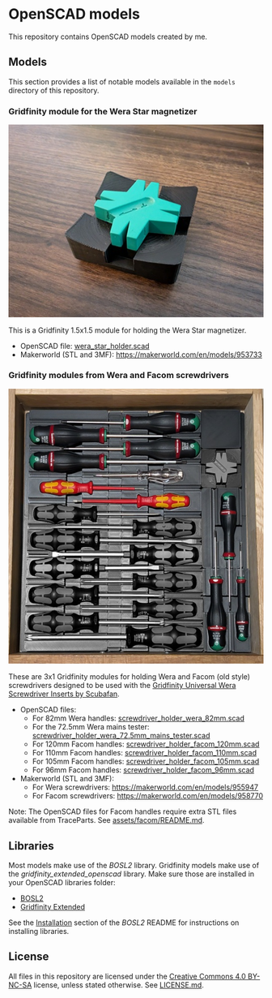 # OpenSCAD models

This repository contains OpenSCAD models created by me.


## Models

This section provides a list of notable models available in the `models` directory of this repository.

### Gridfinity module for the Wera Star magnetizer

![](images/wera_star_holder_small.jpg)

This is a Gridfinity 1.5x1.5 module for holding the Wera Star magnetizer.

- OpenSCAD file: [wera_star_holder.scad](models/gridfinity/wera_star_holder.scad)
- Makerworld (STL and 3MF): https://makerworld.com/en/models/953733

### Gridfinity modules from Wera and Facom screwdrivers

![](images/screwdriver_holder_small.jpg)

These are 3x1 Gridfinity modules for holding Wera and Facom (old style) screwdrivers
designed to be used with the [Gridfinity Universal Wera Screwdriver Inserts by Scubafan](https://makerworld.com/en/models/475390#profileId-393764).

- OpenSCAD files:
    - For 82mm Wera handles: [screwdriver_holder_wera_82mm.scad](models/gridfinity/screwdriver_holder_wera_82mm.scad)
    - For the 72.5mm Wera mains tester: [screwdriver_holder_wera_72.5mm_mains_tester.scad](models/gridfinity/screwdriver_holder_wera_72.5mm_mains_tester.scad)
    - For 120mm Facom handles: [screwdriver_holder_facom_120mm.scad](models/gridfinity/screwdriver_holder_facom_120mm.scad)
    - For 110mm Facom handles: [screwdriver_holder_facom_110mm.scad](models/gridfinity/screwdriver_holder_facom_110mm.scad)
    - For 105mm Facom handles: [screwdriver_holder_facom_105mm.scad](models/gridfinity/screwdriver_holder_facom_105mm.scad)
    - For 96mm Facom handles: [screwdriver_holder_facom_96mm.scad](models/gridfinity/screwdriver_holder_facom_96mm.scad)
- Makerworld (STL and 3MF):
    - For Wera screwdrivers: https://makerworld.com/en/models/955947
    - For Facom screwdrivers: https://makerworld.com/en/models/958770

Note: The OpenSCAD files for Facom handles require extra STL files available from TraceParts. See [assets/facom/README.md](assets/facom/README.md).

## Libraries

Most models make use of the _BOSL2_ library.
Gridfinity models make use of the _gridfinity_extended_openscad_ library.
Make sure those are installed in your OpenSCAD libraries folder:

- [BOSL2](https://github.com/BelfrySCAD/BOSL2)
- [Gridfinity Extended](https://github.com/ostat/gridfinity_extended_openscad)

See the [Installation](https://github.com/BelfrySCAD/BOSL2?tab=readme-ov-file#installation) section of the _BOSL2_ README for instructions on installing libraries.


## License

All files in this repository are licensed under the [Creative Commons 4.0 BY-NC-SA](https://creativecommons.org/licenses/by-nc-sa/4.0/) license, unless stated otherwise.
See [LICENSE.md](./LICENSE.md).
